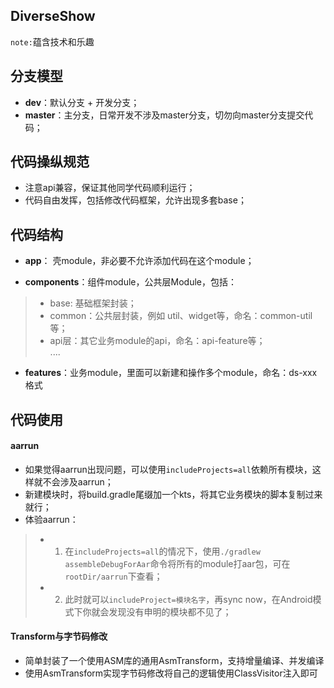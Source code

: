 ## DiverseShow
`note:`蕴含技术和乐趣

## 分支模型
* **dev**：默认分支 + 开发分支；    
* **master**：主分支，日常开发不涉及master分支，切勿向master分支提交代码；    

## 代码操纵规范
* 注意api兼容，保证其他同学代码顺利运行；    
* 代码自由发挥，包括修改代码框架，允许出现多套base；    

## 代码结构
* **app**： 壳module，非必要不允许添加代码在这个module；    

* **components**：组件module，公共层Module，包括： 
>- base: 基础框架封装；    
>- common：公共层封装，例如 util、widget等，命名：common-util等；    
>- api层：其它业务module的api，命名：api-feature等；    
    ....    
    
* **features**：业务module，里面可以新建和操作多个module，命名：ds-xxx格式   
    
## 代码使用     
#### aarrun     
* 如果觉得aarrun出现问题，可以使用`includeProjects=all`依赖所有模块，这样就不会涉及aarrun；      
* 新建模块时，将build.gradle尾缀加一个kts，将其它业务模块的脚本复制过来就行；   
* 体验aarrun：   
>- 1. 在`includeProjects=all`的情况下，使用`./gradlew assembleDebugForAar`命令将所有的module打aar包，可在`rootDir/aarrun`下查看；    
>- 2. 此时就可以`includeProject=模块名字`，再sync now，在Android模式下你就会发现没有申明的模块都不见了；

#### Transform与字节码修改
* 简单封装了一个使用ASM库的通用AsmTransform，支持增量编译、并发编译
* 使用AsmTransform实现字节码修改将自己的逻辑使用ClassVisitor注入即可
